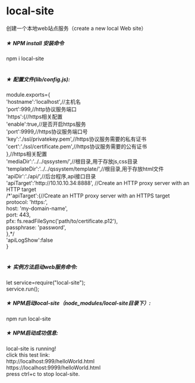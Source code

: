 # local-site<br>
创建一个本地web站点服务（create a new local Web site）
##### ★ NPM install 安装命令
npm i local-site<br><br>
##### ★ 配置文件(lib/config.js):
module.exports={<br>
  'hostname':'localhost',//主机名<br>
    'port':999,//http协议服务端口<br>
    'https':{//https相关配置<br>
      'enable':true,//是否开启https服务<br>
      'port':9999,//https协议服务端口号<br>
      'key':'./ssl/privatekey.pem',//https协议服务需要的私有证书<br>
      'cert':'./ssl/certificate.pem',//https协议服务需要的公有证书<br>
    },//https相关配置<br>
    'mediaDir':'../../qssystem/',//根目录,用于存放js,css目录<br>
    'templateDir':'../../qssystem/template/',//根目录,用于存放html文件<br>
    'apiDir':'./api/',//后台程序,api接口目录<br>
    'apiTarget':'http:/\/10.10.10.34:8888'\, //Create an HTTP proxy server with an HTTP target<br>
    /\*'apiTarget':{//Create an HTTP proxy server with an HTTPS target<br>
     protocol: 'https:',<br>
     host: 'my-domain-name',<br>
     port: 443,<br>
     pfx: fs.readFileSync('path/to/certificate.p12'),<br>
     passphrase: 'password',<br>
     },\*/<br>
    'apiLogShow':false<br>
  }<br><br>
##### ★ 实例方法启动web服务命令:
let service=require("local-site");<br>
service.run();<br>
##### ★ NPM启动local-site（node_modules/local-site目录下）:
npm run local-site
##### ★ NPM启动成功信息:
local-site is running!<br>
click this test link:<br>
http:/\/localhost:999/helloWorld.html<br>
https:/\/localhost:9999/helloWorld.html<br>
press ctrl+c to stop local-site.<br>


